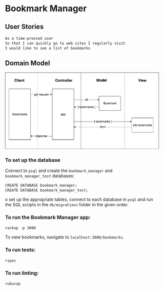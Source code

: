 # Bookmark Manager

## User Stories

```
As a time-pressed user
So that I can quickly go to web sites I regularly visit
I would like to see a list of bookmarks
```

## Domain Model
![Bookmark Manager domain model](./domain_model.png)

### To set up the database

Connect to `psql` and create the `bookmark_manager` and `bookmark_manager_test` databases:
```
CREATE DATABASE bookmark_manager;
CREATE DATABASE bookmark_manager_test;
```

o set up the appropriate tables, connect to each database in `psql` and run the SQL scripts in the `db/migrations` folder in the given order.

### To run the Bookmark Manager app:

```
rackup -p 3000
```
To view bookmarks, navigate to `localhost:3000/bookmarks`.
### To run tests:
```
rspec
```
### To run linting:
```
rubocop
```

